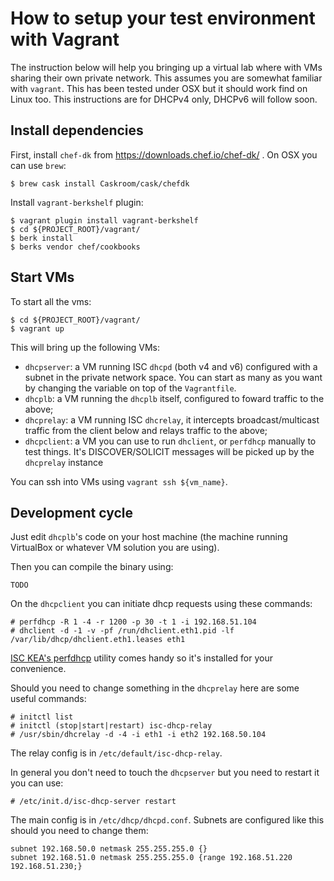# How to setup your test environment with Vagrant

The instruction below will help you bringing up a virtual lab where with VMs
sharing their own private network.
This assumes you are somewhat familiar with `vagrant`.
This has been tested under OSX but it should work find on Linux too.
This instructions are for DHCPv4 only, DHCPv6 will follow soon.

## Install dependencies

First, install `chef-dk` from https://downloads.chef.io/chef-dk/ .
On OSX you can use `brew`:

```
$ brew cask install Caskroom/cask/chefdk
```

Install `vagrant-berkshelf` plugin:

```
$ vagrant plugin install vagrant-berkshelf
$ cd ${PROJECT_ROOT}/vagrant/
$ berk install
$ berks vendor chef/cookbooks
```

## Start VMs

To start all the vms:

```
$ cd ${PROJECT_ROOT}/vagrant/
$ vagrant up
```

This will bring up the following VMs:

* `dhcpserver`: a VM running ISC `dhcpd` (both v4 and v6) configured with a
  subnet in the private network space. You can start as many as you want by
  changing the variable on top of the `Vagrantfile`.
* `dhcplb`: a VM running the `dhcplb` itself, configured to foward traffic to
  the above;
* `dhcprelay`: a VM running ISC `dhcrelay`, it intercepts broadcast/multicast
  traffic from the client below and relays traffic to the above;
* `dhcpclient`: a VM you can use to run `dhclient`, or `perfdhcp` manually to
  test things. It's DISCOVER/SOLICIT messages will be picked up by the
  `dhcprelay` instance

You can ssh into VMs using `vagrant ssh ${vm_name}`.


## Development cycle

Just edit `dhcplb`'s code on your host machine (the machine running VirtualBox
or whatever VM solution you are using).

Then you can compile the binary using:

```
TODO
```

On the `dhcpclient` you can initiate dhcp requests using these commands:

```
# perfdhcp -R 1 -4 -r 1200 -p 30 -t 1 -i 192.168.51.104
# dhclient -d -1 -v -pf /run/dhclient.eth1.pid -lf /var/lib/dhcp/dhclient.eth1.leases eth1
```
[ISC KEA's
perfdhcp](https://kea.isc.org/wiki/DhcpBenchmarking) utility comes handy so it's
installed for your convenience.

Should you need to change something in the `dhcprelay` here are some useful
commands:

```
# initctl list
# initctl (stop|start|restart) isc-dhcp-relay
# /usr/sbin/dhcrelay -d -4 -i eth1 -i eth2 192.168.50.104
```

The relay config is in `/etc/default/isc-dhcp-relay`.

In general you don't need to touch the `dhcpserver` but you need to restart it
you can use:

```
# /etc/init.d/isc-dhcp-server restart
```

The main config is in `/etc/dhcp/dhcpd.conf`.
Subnets are configured like this should you need to change them:

```
subnet 192.168.50.0 netmask 255.255.255.0 {} 
subnet 192.168.51.0 netmask 255.255.255.0 {range 192.168.51.220 192.168.51.230;}
```
